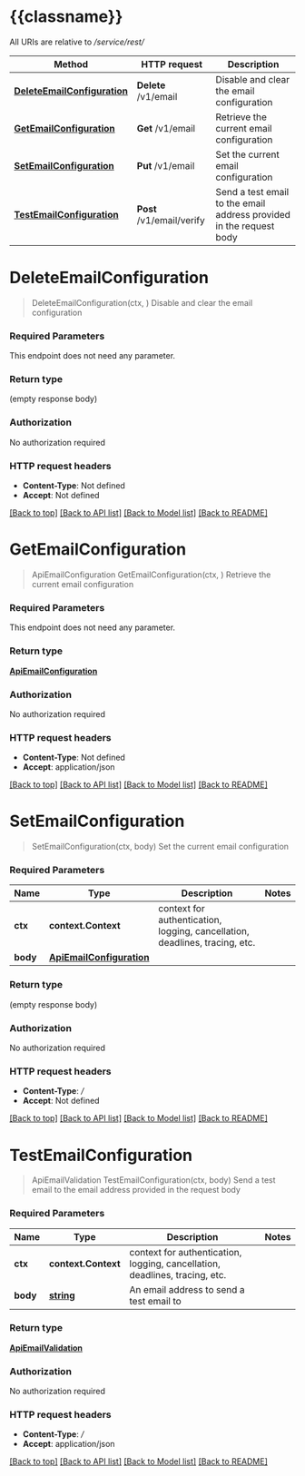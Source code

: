 # {{classname}}

All URIs are relative to */service/rest/*

Method | HTTP request | Description
------------- | ------------- | -------------
[**DeleteEmailConfiguration**](EmailApi.md#DeleteEmailConfiguration) | **Delete** /v1/email | Disable and clear the email configuration
[**GetEmailConfiguration**](EmailApi.md#GetEmailConfiguration) | **Get** /v1/email | Retrieve the current email configuration
[**SetEmailConfiguration**](EmailApi.md#SetEmailConfiguration) | **Put** /v1/email | Set the current email configuration
[**TestEmailConfiguration**](EmailApi.md#TestEmailConfiguration) | **Post** /v1/email/verify | Send a test email to the email address provided in the request body

# **DeleteEmailConfiguration**
> DeleteEmailConfiguration(ctx, )
Disable and clear the email configuration

### Required Parameters
This endpoint does not need any parameter.

### Return type

 (empty response body)

### Authorization

No authorization required

### HTTP request headers

 - **Content-Type**: Not defined
 - **Accept**: Not defined

[[Back to top]](#) [[Back to API list]](../README.md#documentation-for-api-endpoints) [[Back to Model list]](../README.md#documentation-for-models) [[Back to README]](../README.md)

# **GetEmailConfiguration**
> ApiEmailConfiguration GetEmailConfiguration(ctx, )
Retrieve the current email configuration

### Required Parameters
This endpoint does not need any parameter.

### Return type

[**ApiEmailConfiguration**](ApiEmailConfiguration.md)

### Authorization

No authorization required

### HTTP request headers

 - **Content-Type**: Not defined
 - **Accept**: application/json

[[Back to top]](#) [[Back to API list]](../README.md#documentation-for-api-endpoints) [[Back to Model list]](../README.md#documentation-for-models) [[Back to README]](../README.md)

# **SetEmailConfiguration**
> SetEmailConfiguration(ctx, body)
Set the current email configuration

### Required Parameters

Name | Type | Description  | Notes
------------- | ------------- | ------------- | -------------
 **ctx** | **context.Context** | context for authentication, logging, cancellation, deadlines, tracing, etc.
  **body** | [**ApiEmailConfiguration**](ApiEmailConfiguration.md)|  | 

### Return type

 (empty response body)

### Authorization

No authorization required

### HTTP request headers

 - **Content-Type**: */*
 - **Accept**: Not defined

[[Back to top]](#) [[Back to API list]](../README.md#documentation-for-api-endpoints) [[Back to Model list]](../README.md#documentation-for-models) [[Back to README]](../README.md)

# **TestEmailConfiguration**
> ApiEmailValidation TestEmailConfiguration(ctx, body)
Send a test email to the email address provided in the request body

### Required Parameters

Name | Type | Description  | Notes
------------- | ------------- | ------------- | -------------
 **ctx** | **context.Context** | context for authentication, logging, cancellation, deadlines, tracing, etc.
  **body** | [**string**](string.md)| An email address to send a test email to | 

### Return type

[**ApiEmailValidation**](ApiEmailValidation.md)

### Authorization

No authorization required

### HTTP request headers

 - **Content-Type**: */*
 - **Accept**: application/json

[[Back to top]](#) [[Back to API list]](../README.md#documentation-for-api-endpoints) [[Back to Model list]](../README.md#documentation-for-models) [[Back to README]](../README.md)

